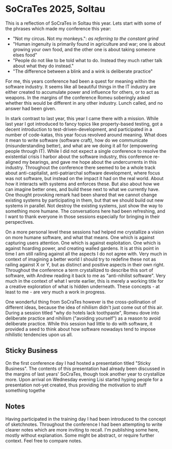 SoCraTes 2025, Soltau
====

This is a reflection of SoCraTes in Soltau this year. Lets start with some of the phrases which made my conference this year:

- "Not my circus. Not my monkeys.": *as referring to the constant grind*
- "Human ingenuity is primarily found in agriculture and war; one is about growing your own food, and the other one is about taking someone elses food"
- "People do not like to be told what to do. Instead they much rather talk about what they do instead."
- "The difference between a blink and a wink is deliberate practice"

For me, this years conference had been a quest for meaning within the software industry. It seems like all beautiful things in the IT industry are either created to accumulate power and influence for others, or to act as weapons. In the margins of the conference Romeu soberingly asked whether this would be different in any other industry. Lunch called, and no answer had been given.

In stark contrast to last year, this year I came there with a mission. While last year I got introduced to fancy topics like property-based testing, got a decent introduction to test-driven-development, and participated in a number of code-katas, this year focus revolved around meaning. What does it mean to write software (software craft), how do we communicate (misunderstanding better), and what are we doing it all for (empowering people through IT). While I did not expect a single conference to resolve the existential crisis I harbor about the software industry, this conference re-aligned my bearings, and gave me hope about the undercurrents in this industry. Throughout the conference there seemed to be a whole track about anti-capitalist, anti-patriarchal software development, where focus was not software, but instead on the impact it had on the real world. About how it interacts with systems and enforces these. But also about how we can imagine better ones, and build these next to what we currently have. One thought provoking remark had been shared that we cannot change existing systems by participating in them, but that we should build out new systems in parallel. Not destroy the existing systems, just show the way to something more humane. The conversations here had been refreshing, and I want to thank everyone in those sessions especially for bringing in their perspectives.

On a more personal level these sessions had helped me crystallize a vision on more humane software, and what that means. One which is against capturing users attention. One which is against exploitation. One which is against hoarding power, and creating walled gardens. It is at this point in time I am still railing against all the aspects I do not agree with. Very much in context of imagining a better world I should try to redefine these not as railing against X or Y, but as distinct and positive aspects in their own right. Throughout the conference a term crystallized to describe this sort of software, with Andrew reading it back to me as "anti-nihilist software". Very much in the context of what I wrote earlier, this is merely a working title for a creative exploration of what is hidden underneath. These concepts - at least to me - are very much a work in progress.

One wonderful thing from SoCraTes however is the cross-pollination of different ideas, because the idea of nihilism didn't just come out of this air. During a session titled "why do hotels lack toothpaste", Romeu dove into deliberate practice and nihilism ("avoiding yourself") as a reason to avoid deliberate practice. While this session had little to do with software, it provided a seed to think about how software nowadays tend to impose nihilistic tendencies upon us all.

## Sticky Business
On the first conference day I had hosted a presentation titled "Sticky Business". The contents of this presentation had already been discussed in the margins of last years' SoCraTes, though took another year to crystallize more. Upon arrival on Wednesday evening Lisi started hyping people for a presentation not-yet created, thus providing the motivation to stuff something togethe

## Notes
Having participated in the training day I had been introduced to the concept of sketchnotes. Throughout the conference I had been attempting to write clearer notes which are more inviting to recall. I'm publishing some here, mostly without explanation. Some might be abstract, or require further context. Feel free to compare notes.